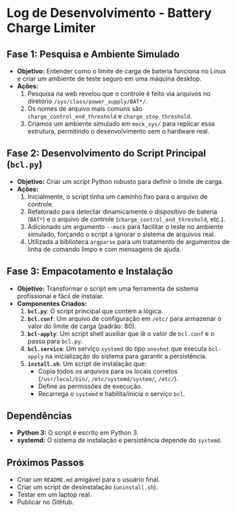 
# Log de Desenvolvimento - Battery Charge Limiter

## Fase 1: Pesquisa e Ambiente Simulado

- **Objetivo:** Entender como o limite de carga de bateria funciona no Linux e criar um ambiente de teste seguro em uma máquina desktop.
- **Ações:**
    1.  Pesquisa na web revelou que o controle é feito via arquivos no diretório `/sys/class/power_supply/BAT*/`.
    2.  Os nomes de arquivo mais comuns são `charge_control_end_threshold` e `charge_stop_threshold`.
    3.  Criamos um ambiente simulado em `mock_sys/` para replicar essa estrutura, permitindo o desenvolvimento sem o hardware real.

## Fase 2: Desenvolvimento do Script Principal (`bcl.py`)

- **Objetivo:** Criar um script Python robusto para definir o limite de carga.
- **Ações:**
    1.  Inicialmente, o script tinha um caminho fixo para o arquivo de controle.
    2.  Refatorado para detectar dinamicamente o dispositivo de bateria (`BAT*`) e o arquivo de controle (`charge_control_end_threshold`, etc.).
    3.  Adicionado um argumento `--mock` para facilitar o teste no ambiente simulado, forçando o script a ignorar o sistema de arquivos real.
    4.  Utilizada a biblioteca `argparse` para um tratamento de argumentos de linha de comando limpo e com mensagens de ajuda.

## Fase 3: Empacotamento e Instalação

- **Objetivo:** Transformar o script em uma ferramenta de sistema profissional e fácil de instalar.
- **Componentes Criados:**
    1.  **`bcl.py`**: O script principal que contém a lógica.
    2.  **`bcl.conf`**: Um arquivo de configuração em `/etc/` para armazenar o valor do limite de carga (padrão: 80).
    3.  **`bcl-apply`**: Um script shell auxiliar que lê o valor de `bcl.conf` e o passa para `bcl.py`.
    4.  **`bcl.service`**: Um serviço `systemd` do tipo `oneshot` que executa `bcl-apply` na inicialização do sistema para garantir a persistência.
    5.  **`install.sh`**: Um script de instalação que:
        - Copia todos os arquivos para os locais corretos (`/usr/local/bin/`, `/etc/systemd/system/`, `/etc/`).
        - Define as permissões de execução.
        - Recarrega o `systemd` e habilita/inicia o serviço `bcl`.

## Dependências

- **Python 3:** O script é escrito em Python 3.
- **systemd:** O sistema de instalação e persistência depende do `systemd`.

## Próximos Passos

- Criar um `README.md` amigável para o usuário final.
- Criar um script de desinstalação (`uninstall.sh`).
- Testar em um laptop real.
- Publicar no GitHub.

